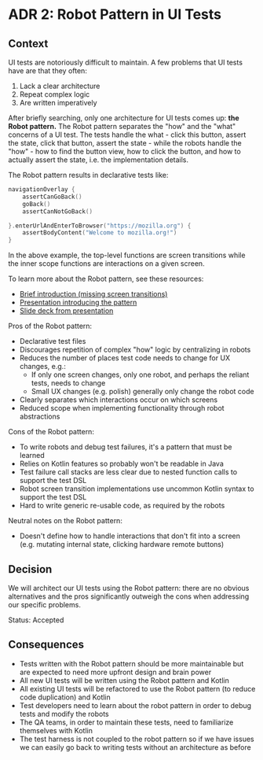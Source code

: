 # ADR 2: Robot Pattern in UI Tests
## Context
UI tests are notoriously difficult to maintain. A few problems that UI tests have are that they often:
1. Lack a clear architecture
1. Repeat complex logic
1. Are written imperatively

After briefly searching, only one architecture for UI tests comes up: **the Robot pattern.** The Robot pattern separates the "how" and the "what" concerns of a UI test. The tests handle the what - click this button, assert the state, click that button, assert the state - while the robots handle the "how" - how to find the button view, how to click the button, and how to actually assert the state, i.e. the implementation details.

The Robot pattern results in declarative tests like:
```kotlin
navigationOverlay {
    assertCanGoBack()
    goBack()
    assertCanNotGoBack()

}.enterUrlAndEnterToBrowser("https://mozilla.org") {
    assertBodyContent("Welcome to mozilla.org!")
}
```

In the above example, the top-level functions are screen transitions while the inner scope functions are interactions on a given screen.

To learn more about the Robot pattern, see these resources:
- [Brief introduction (missing screen transitions)](https://medium.com/android-bits/espresso-robot-pattern-in-kotlin-fc820ce250f7)
- [Presentation introducing the pattern](https://academy.realm.io/posts/kau-jake-wharton-testing-robots/)
- [Slide deck from presentation](https://jakewharton.com/testing-robots/)

Pros of the Robot pattern:
- Declarative test files
- Discourages repetition of complex "how" logic by centralizing in robots
- Reduces the number of places test code needs to change for UX changes, e.g.:
  - If only one screen changes, only one robot, and perhaps the reliant tests, needs to change
  - Small UX changes (e.g. polish) generally only change the robot code
- Clearly separates which interactions occur on which screens
- Reduced scope when implementing functionality through robot abstractions

Cons of the Robot pattern:
- To write robots and debug test failures, it's a pattern that must be learned
- Relies on Kotlin features so probably won't be readable in Java
- Test failure call stacks are less clear due to nested function calls to support the test DSL
- Robot screen transition implementations use uncommon Kotlin syntax to support the test DSL
- Hard to write generic re-usable code, as required by the robots

Neutral notes on the Robot pattern:
- Doesn't define how to handle interactions that don't fit into a screen (e.g. mutating internal state, clicking hardware remote buttons)

## Decision
We will architect our UI tests using the Robot pattern: there are no obvious alternatives and the pros significantly outweigh the cons when addressing our specific problems.

Status: Accepted

## Consequences
- Tests written with the Robot pattern should be more maintainable but are expected to need more upfront design and brain power
- All new UI tests will be written using the Robot pattern and Kotlin
- All existing UI tests will be refactored to use the Robot pattern (to reduce code duplication) and Kotlin
- Test developers need to learn about the robot pattern in order to debug tests and modify the robots
- The QA teams, in order to maintain these tests, need to familiarize themselves with Kotlin
- The test harness is not coupled to the robot pattern so if we have issues we can easily go back to writing tests without an architecture as before
